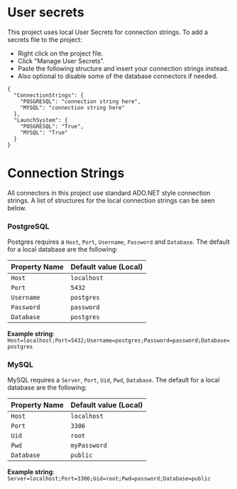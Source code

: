 ﻿# User secrets
This project uses local User Secrets for connection strings.
To add a secrets file to the project:
* Right click on the project file.
* Click "Manage User Secrets".
* Paste the following structure and insert your connection strings instead.
* Also optional to disable some of the database connectors if needed.

```
{
  "ConnectionStrings": {
    "POSGRESQL": "connection string here",
    "MYSQL": "connection string here"
  },
  "LaunchSystem": {
    "POSGRESQL": "True",
    "MYSQL": "True"
  }
}
```

# Connection Strings
All connectors in this project use standard ADO.NET style connection strings. A list of structures for the local connection strings can be seen below.
### PostgreSQL
Postgres requires a `Host`, `Port`, `Username`, `Password` and `Database`. The default for a local database are the following:

| Property Name  | Default value (Local) |
| -------------- | --------------------- |
| `Host`         | `localhost`           |
| `Port`         | `5432`                |
| `Username`     | `postgres`            |
| `Password`     | `password`            |
| `Database`     | `postgres`            |

**Example string**:
 `Host=localhost;Port=5432;Username=postgres;Password=password;Database=postgres`

### MySQL
MySQL requires a `Server`, `Port`, `Uid`, `Pwd`, `Database`. The default for a local database are the following:

| Property Name  | Default value (Local) |
| -------------- | --------------------- |
| `Host`         | `localhost`           |
| `Port`         | `3306`                |
| `Uid`          | `root`                |
| `Pwd`          | `myPassword`          |
| `Database`     | `public`              |

**Example string**:
 `Server=localhost;Port=3306;Uid=root;Pwd=password;Database=public`
